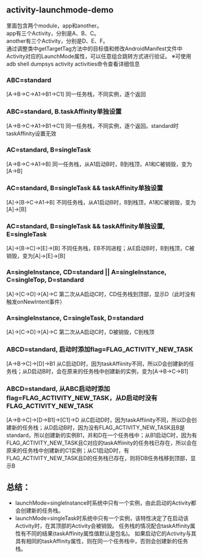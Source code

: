## activity-launchmode-demo
里面包含两个module，app和another。<br>
app有三个Activity，分别是A、B、C。<br>
another有三个Activity，分别是D、E、F。<br>
通过调整类中getTargetTag方法中的目标值和修改AndroidManifest文件中Activity对应的LaunchMode属性，可以任意组合跳转方式进行验证。
※可使用adb shell dumpsys activity activities命令查看详细信息

### ABC=standard
[A->B->C->A1->B1->C1] 同一任务栈，不同实例，逐个返回

### ABC=standard, B.taskAffinity单独设置
[A->B->C->A1->B1->C1] 同一任务栈，不同实例，逐个返回。standard时taskAffinity设置无效

### AC=standard, B=singleTask
[A->B->C->A1->B] 同一任务栈，从A1启动B时，B到栈顶，A1和C被销毁，变为[A->B]

### AC=standard, B=singleTask && taskAffinity单独设置
[A]->[B->C->A1->B] 不同任务栈，从A1启动B时，B到栈顶，A1和C被销毁，变为[A]->[B]

### AC=standard, B=singleTask && taskAffinity单独设置, E=singleTask
[A]->[B->C]->[E]->[B] 不同任务栈，EB不同进程；从E启动B时，B到栈顶，C被销毁，变为[A]->[E]->[B]

### A=singleInstance, CD=standard || A=singleInstance, C=singleTop, D=standard
[A]->[C->D]->[A]->C 第二次从A启动C时，CD任务栈到顶部，显示D（此时没有触发onNewIntent事件）

### A=singleInstance, C=singleTask, D=standard
[A]->[C->D]->[A]->C 第二次从A启动C时，D被销毁，C到栈顶

### ABCD=standard, 启动时添加flag=FLAG_ACTIVITY_NEW_TASK
[A->B->C]->[D]->B1 从C启动D时，因为taskAffiinity不同，所以D会创建新的任务栈；从D启动B时，会在原来的任务栈中创建新的实例，变为[A->B->C->B1]

### ABCD=standard, 从ABC启动时添加flag=FLAG_ACTIVITY_NEW_TASK，从D启动时没有FLAG_ACTIVITY_NEW_TASK
[A->B->C]->[D->B1]->[C1]->D 从C启动D时，因为taskAffiinity不同，所以D会创建新的任务栈；从D启动B时，因为没有FLAG_ACTIVITY_NEW_TASK且B是standard，所以创建新的实例B1，并和D在一个任务栈中；从B1启动C时，因为有FLAG_ACTIVITY_NEW_TASK且C对应的taskAffiinity的任务栈已存在，所以会在原来的任务栈中创建新的C1实例；从C1启动D时，有FLAG_ACTIVITY_NEW_TASK且D的任务栈已存在，则将DB任务栈移到顶部，显示B

## 总结：
* launchMode=singleInstance时系统中只有一个实例，由此启动的Activity都会创建新的任务栈。
* launchMode=singleTask时系统中只有一个实例，该特性决定了在启动该Activity时，在其顶部的Activity会被销毁。
任务栈的情况配合taskAffinity属性有不同的结果(taskAffinity属性值默认是包名)。
如果启动它的Activity与其具有相同的taskAffinity属性，则在同一个任务栈中，否则会创建新的任务栈。
